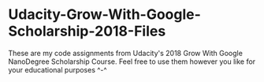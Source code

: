 # Udacity-Grow-With-Google-Scholarship-2018-Files
These are my code assignments from Udacity's 2018 Grow With Google NanoDegree Scholarship Course. Feel free to use them however you like for your educational purposes ^-^
